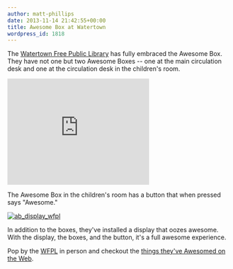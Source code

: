 ```yaml
---
author: matt-phillips
date: 2013-11-14 21:42:55+00:00
title: Awesome Box at Watertown
wordpress_id: 1818
---
```


The [Watertown Free Public Library](http://www.watertownlib.org/) has fully embraced the Awesome Box. They have not one but two Awesome Boxes -- one at the main circulation desk and one at the circulation desk in the children's room.

<div class="embed-container"><iframe width="320" height="240" src="http://player.vimeo.com/video/79435000" frameborder="0" allowfullscreen></iframe></div>


The Awesome Box in the children's room has a button that when pressed says "Awesome."



[![ab_display_wfpl](http://librarylab.law.harvard.edu/blog/wp-content/uploads/2013/11/ab_display_wfpl.jpg)](http://librarylab.law.harvard.edu/blog/wp-content/uploads/2013/11/ab_display_wfpl.jpg)

In addition to the boxes, they've installed a display that oozes awesome. With the display, the boxes, and the button, it's a full awesome experience.



Pop by the [WFPL](http://www.watertownlib.org/location-hours/directions) in person and checkout the [things they've Awesomed on the Web](http://watertown.awesomebox.io/).
